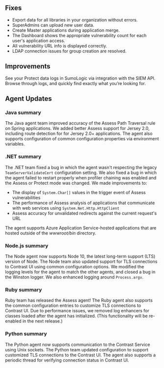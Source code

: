 <!--
title: "Contrast 3.5.8 - November 2018"
description: "Contrast 3.5.8 November 2018"
tags: "3.5.8 November Release Notes"
-->

## Fixes

* Export data for all libraries in your organization without errors. 
* SuperAdmins can upload new user data. 
* Create Master applications during application merge. 
* The Dashboard shows the appropriate vulnerability count for each user's application access. 
* All vulnerability URL info is displayed correctly.
* LDAP connection issues for group creation are resolved.

## Improvements

See your Protect data logs in SumoLogic via integration with the SIEM API. Browse through logs, and quickly find exactly what you’re looking for.


## Agent Updates

### Java summary 

The Java agent team improved accuracy of the Assess Path Traversal rule on Spring applications. We added better Assess support for Jersey 2.0, including route detection for for Jersey 2.0+ applications. The agent also supports configuration of common configuration properties via environment variables. 

### .NET summary 

The .NET team fixed a bug in which the agent wasn't respecting the legacy `TeamServerValidateCert` configuration setting. We also fixed a bug in which the agent failed to restart properly when profiler chaining was enabled and the Assess or Protect mode was changed. We made improvements to: 

* The display of `System.Char[]` values in the trigger event of Assess vulnerabilities
* The performance of Assess analysis of applications that communicate with web services using `System.Net.Http.HttpClient`
* Assess accuracy for unvalidated redirects against the current request's URL

The agent supports Azure Application Service-hosted applications that are hosted outside of the *wwwroot/bin* directory.
 
### Node.js summary 

The Node agent now supports Node 10, the latest long-term support (LTS) version of Node. The Node team also updated support for TLS connections to Contrast UI using common configuration options. We modified the logging levels for the agent to match the other agents, and closed a bug in the Winston logger. We also enhanced logging around `Process.argv`.

### Ruby summary 

Ruby team has released the Assess agent! The Ruby agent also supports the common configuration entries to customize TLS connections to Contrast UI. Due to performance issues, we removed log enhancers for classes loaded after the agent has initialized. (This functionality will be re-enabled in the next release.)

### Python summary

The Python agent now supports communication to the Contrast Service using Unix sockets. The Python team updated configuration to support customized TLS connections to the Contrast UI. The agent also supports a periodic thread for verifying connection status in Contrast UI.

